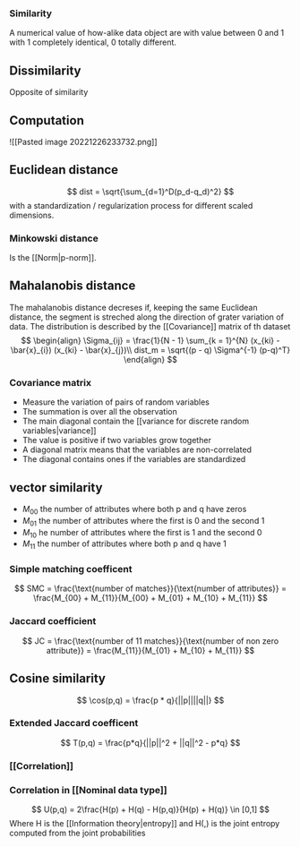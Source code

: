 
### Similarity

A numerical value of how-alike data object are with value between 0 and 1 with 1 completely identical, 0 totally different.

## Dissimilarity 

Opposite of similarity

## Computation
![[Pasted image 20221226233732.png]]

## Euclidean distance

$$
dist = \sqrt{\sum_{d=1}^D(p_d-q_d)^2}
$$
with a standardization / regularization process for different scaled dimensions.

### Minkowski distance

Is the [[Norm|p-norm]].

## Mahalanobis distance

The mahalanobis distance decreses if, keeping the same Euclidean distance, the segment is streched along the direction of grater variation of data. The distribution is described by the [[Covariance]] matrix of th dataset
$$
\begin{align}
\Sigma_{ij} = \frac{1}{N - 1} \sum_{k = 1}^{N} (x_{ki} - \bar{x}_{i}) (x_{ki} - \bar{x}_{j})\\
dist_m = \sqrt{(p - q) \Sigma^{-1} (p-q)^T}
\end{align}
$$


### Covariance matrix

- Measure the variation of pairs of random variables
- The summation is over all the observation
- The main diagonal contain the [[variance for discrete random variables|variance]]
- The value is positive if two variables grow together
- A diagonal matrix means that the variables are non-correlated
- The diagonal contains ones if the variables are standardized

## vector similarity

- $M_{00}$ the number of attributes where both p and q have zeros
- $M_{01}$ the number of attributes where the first is 0 and the second 1
- $M_{10}$ he number of attributes where the first is 1 and the second 0
- $M_{11}$ the number of attributes where both p and q have 1

### Simple matching coefficent
$$
SMC = \frac{\text{number of matches}}{\text{number of attributes}} = \frac{M_{00} + M_{11}}{M_{00} + M_{01} + M_{10} + M_{11}}
$$
### Jaccard coefficient
$$
JC = \frac{\text{number of 11 matches}}{\text{number of non zero attribute}} = \frac{M_{11}}{M_{01} + M_{10} + M_{11}}
$$

## Cosine similarity
$$
\cos(p,q) = \frac{p * q}{||p||||q||}
$$

### Extended Jaccard coefficent
$$
T(p,q) = \frac{p*q}{||p||^2 + ||q||^2 - p*q}
$$

### [[Correlation]]


### Correlation in [[Nominal data type]]

$$
U(p,q) = 2\frac{H(p) + H(q) - H(p,q)}{H(p) + H(q)} \in [0,1]
$$
 Where H is the [[Information theory|entropy]] and H(,) is the joint entropy computed from the joint probabilities



